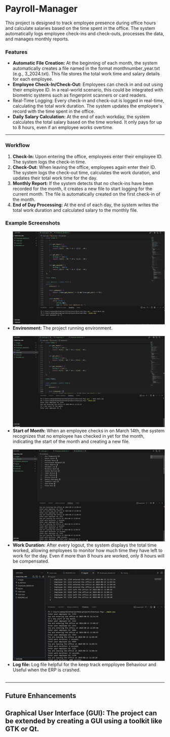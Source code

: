 ﻿# Payroll-Manager
This project is designed to track employee presence during office hours and calculate salaries based on the time spent in the office. The system automatically logs employee check-ins and check-outs, processes the data, and manages monthly reports.

<h3>Features</h3>
<ul>
    <li><b>Automatic File Creation:</b> At the beginning of each month, the system automatically creates a file named in the format monthnumber_year.txt (e.g., 3_2024.txt). This file stores the total work time and salary details for each employee.</li>
    <li><b>Employee Check-In/Check-Out:</b> Employees can check in and out using their employee ID. In a real-world scenario, this could be integrated with biometric systems such as fingerprint scanners or card readers.</li>
    <li></b>Real-Time Logging:</b> Every check-in and check-out is logged in real-time, calculating the total work duration. The system updates the employee's record with the time spent in the office.</li>
    <li><b>Daily Salary Calculation:</b> At the end of each workday, the system calculates the total salary based on the time worked. It only pays for up to 8 hours, even if an employee works overtime.</li>
</ul>
<hr>
<h3>Workflow</h3>
<ol type="1">
<li><b>Check-In:</b> Upon entering the office, employees enter their employee ID. The system logs the check-in time.
</li>
<li><b>Check-Out:</b> When leaving the office, employees again enter their ID. The system logs the check-out time, calculates the work duration, and updates their total work time for the day.</li>
<li><b>Monthly Report:</b> If the system detects that no check-ins have been recorded for the month, it creates a new file to start logging for the current month. The file is automatically created on the first check-in of the month.
</li>
<li><b>End of Day Processing:</b> At the end of each day, the system writes the total work duration and calculated salary to the monthly file.</li>
</ol>

<h3>Example Screenshots</h3>
<ul>
    <img src="./images/1.png"><br>
    <li><b>Environment: </b>The project running environment.
    </li><br>
    <img src="./images/2.png"><br>
    <li><b>Start of Month:</b> When an employee checks in on March 14th, the system recognizes that no employee has checked in yet for the month, indicating the start of the month and creating a new file.</li><br>
    <img src="./images/3.png"><br>
    <li><b>Work Duration:</b> After every logout, the system displays the total time worked, allowing employees to monitor how much time they have left to work for the day. Even if more than 8 hours are worked, only 8 hours will be compensated.
    </li><br>
    <img src="./images/4.png"><br>
    <li><b>Log file: </b> Log file helpful for the keep track empployee Behaviour and Useful when the ERP is crashed.
    </li><br>
</ul>
<hr>
<h2>Future Enhancements<h2>
<b>Graphical User Interface (GUI):</b> The project can be extended by creating a GUI using a toolkit like GTK or Qt.
